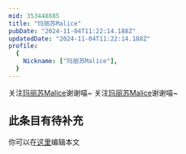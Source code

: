 ```yaml
---
mid: 353448885
title: "玛丽苏Malice"
pubDate: "2024-11-04T11:22:14.188Z"
updatedDate: "2024-11-04T11:22:14.188Z"
profile:
  {
    Nickname: ["玛丽苏Malice"],
  }
---
```


关注[玛丽苏Malice](https://space.bilibili.com/353448885)谢谢喵~ 关注[玛丽苏Malice](https://space.bilibili.com/353448885)谢谢喵~

## 此条目有待补充
你可以在[这里](https://github.com/Yuhanawa/VTuber.ICU-Content/edit/master/v/玛丽苏Malice/index.md)编辑本文
